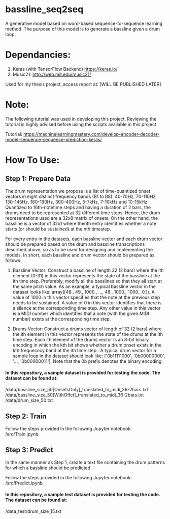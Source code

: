 # bassline_seq2seq

A generative model based on word-based sequence-to-sequence learning method. The purpose of this model is to generate a bassline given a drum loop.

# Dependancies:
1. Keras (with TensorFlow Backend)    https://keras.io/
2. Music21:                           http://web.mit.edu/music21/

Used for my thesis project, access report at: [WILL BE PUBLISHED LATER]

# Note:
The following tutorial was used in developing this project. Reviewing the tutorial is highly advised before using the scripts available in this project


Tutorial: https://machinelearningmastery.com/develop-encoder-decoder-model-sequence-sequence-prediction-keras/

# How To Use:
## Step 1: Prepare Data
The drum representation we propose is a list of time-quantized onset vectors in eight distinct frequency bands (B1 to B8): 40-70Hz, 70-110Hz, 130-145Hz, 160-190Hz, 300-400Hz, 5-7kHz, 7-10kHz and 10-15kHz.  Quantized to 16th-notetime steps and having a duration of 2 bars, the drums need to be represented at 32 different time steps. Hence, the drum representations used are a 32x8 matrix of onsets. On the other hand, the bassline is a vector of 32x1 where thenth entry identifies whether a note starts (or should be sustained) at the nth timestep. 

For every entry in the datasets, each bassline vector and each drum vector should be prepared based on the drum and bassline transcriptions described above, so as to be used for designing and implementing the models. In short, each bassline and drum vector should be prepared as follows:

1. Bassline Vector: Construct a bassline of length 32 (2 bars) where the ith element (0-31) in this vector represents the state of the bassline at the ith time step. Preferably, modify all the basslines so that they all start at the same pitch value. As an example, a typical bassline vector in the dataset looks like: array([48., 49.,  1000., ..., 48.,  1000.,  1000.,  0.]). A value of 1000 in this vector specifies that the note at the previous step needs to be sustained. A value of 0 in this vector identifies that there is a silence at the corresponding time step. Any other value in this vector is a MIDI number which identifies that a note (with the given MIDI number) exists at the corresponding time step.
    
2. Drums Vector: Construct a drums vector of length of 32 (2 bars) where the ith element in this vector represents the state of the drums at the ith time step. Each ith element of the drums vector is an 8-bit binary encoding in which the kth bit shows whether a drum onset exists in the kth frequecncy band at the ith time step . A typical drum vector for a sample loop in the dataset should look like: ['0b11111000', '0b00000000', '..., '0b00000011']. Note that the 0b prefix denotes the binary encoding. 

#### In this repository, a sample dataset is provided for testing the code. The dataset can be found at:
/data/bassline_size_50[OnsetsOnly]_translated_to_midi_36-2bars.txt
/data/bassline_size_50[WithOffet]_translated_to_midi_36-2bars.txt
/data/drum_size_50.txt

## Step 2: Train
Follow the steps provided in the following Jupyter notebook: /src/Train.ipynb

## Step 3: Predict
In the same manner as Step 1, create a text file containing the drum patterns for which a bassline should be predicted

Follow the steps provided in the following Jupyter notebook: /src/Predict.ipynb

#### In this repository, a sample test dataset is provided for testing the code. The dataset can be found at:
/data_test/drum_size_15.txt


